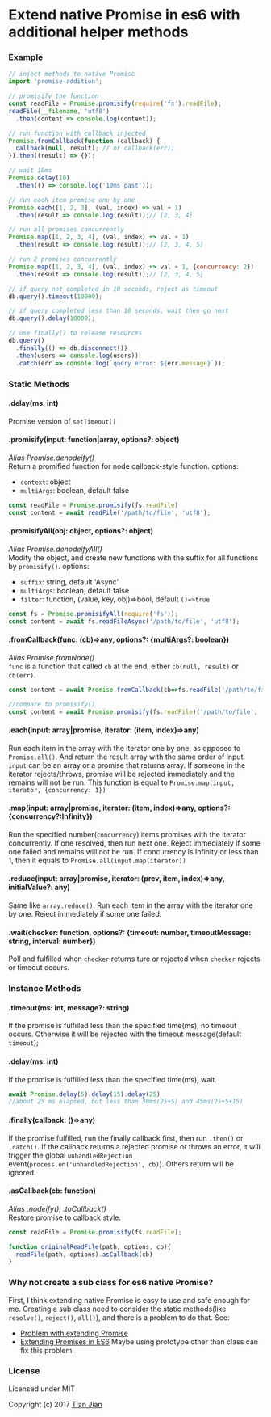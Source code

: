 Extend native Promise in es6 with additional helper methods
=================================

### Example
```js
// inject methods to native Promise
import 'promise-addition'; 

// promisify the function
const readFile = Promise.promisify(require('fs').readFile);
readFile(__filename, 'utf8')
  .then(content => console.log(content));

// run function with callback injected
Promise.fromCallback(function (callback) {
  callback(null, result); // or callback(err);
}).then((result) => {});

// wait 10ms
Promise.delay(10)
  .then(() => console.log('10ms past'));

// run each item promise one by one
Promise.each([1, 2, 3], (val, index) => val + 1)
  .then(result => console.log(result));// [2, 3, 4]

// run all promises concurrently
Promise.map([1, 2, 3, 4], (val, index) => val + 1)
  .then(result => console.log(result));// [2, 3, 4, 5]

// run 2 promises concurrently
Promise.map([1, 2, 3, 4], (val, index) => val + 1, {concurrency: 2})
  .then(result => console.log(result));// [2, 3, 4, 5]

// if query not completed in 10 seconds, reject as timeout
db.query().timeout(10000); 

// if query completed less than 10 seconds, wait then go next
db.query().delay(10000);

// use finally() to release resources
db.query()
  .finally(() => db.disconnect())
  .then(users => console.log(users))
  .catch(err => console.log(`query error: ${err.message}`));

```

### Static Methods

#### .delay(ms: int)
Promise version of `setTimeout()`

#### .promisify(input: function|array, options?: object)
*Alias Promise.denodeify()*  
Return a promified function for node callback-style function. options:  
* `context`: object
* `multiArgs`: boolean, default false
```js
const readFile = Promise.promisify(fs.readFile)
const content = await readFile('/path/to/file', 'utf8');
```

#### .promisifyAll(obj: object, options?: object)
*Alias Promise.denodeifyAll()*  
Modify the object, and create new functions with the suffix for all functions by `promisify()`. options:  
* `suffix`: string, default 'Async'
* `multiArgs`: boolean, default false
* `filter`: function, (value, key, obj)=>bool, default `()=>true`
```js
const fs = Promise.promisifyAll(require('fs'));
const content = await fs.readFileAsync('/path/to/file', 'utf8');
```

#### .fromCallback(func: (cb)=>any, options?: {multiArgs?: boolean})
*Alias Promise.fromNode()*  
`func` is a function that called `cb` at the end, either `cb(null, result)` or `cb(err)`.
```js
const content = await Promise.fromCallback(cb=>fs.readFile('/path/to/file', 'utf8', cb));

//compare to promisify()
const content = await Promise.promisify(fs.readFile)('/path/to/file', 'utf8');
```

#### .each(input: array|promise, iterator: (item, index)=>any)
Run each item in the array with the iterator one by one, as opposed to `Promise.all()`. And return the result array with the same order of input. `input` can be an array or a promise that returns array. 
If someone in the iterator rejects/throws, promise will be rejected immediately and the remains will not be run.
This function is equal to `Promise.map(input, iterator, {concurrency: 1})`

#### .map(input: array|promise, iterator: (item, index)=>any, options?: {concurrency?:Infinity})
Run the specified number(`concurrency`) items promises with the iterator concurrently. If one resolved, then run next one. Reject immediately if some one failed and remains will not be run.
If concurrency is Infinity or less than 1, then it equals to `Promise.all(input.map(iterator))`

#### .reduce(input: array|promise, iterator: (prev, item, index)=>any, initialValue?: any)
Same like `array.reduce()`. Run each item in the array with the iterator one by one. Reject immediately if some one failed.

#### .wait(checker: function, options?: {timeout: number, timeoutMessage: string, interval: number})
Poll and fulfilled when `checker` returns ture or rejected when `checker` rejects or timeout occurs.

### Instance Methods

#### .timeout(ms: int, message?: string)
If the promise is fulfilled less than the specified time(ms), no timeout occurs. Otherwise it will be rejected with the timeout message(default `timeout`);

#### .delay(ms: int)
If the promise is fulfilled less than the specified time(ms), wait. 
```js
await Promise.delay(5).delay(15).delay(25)
//about 25 ms elapsed, but less than 30ms(25+5) and 45ms(25+5+15)
```

#### .finally(callback: ()=>any)
If the promise fulfilled, run the finally callback first, then run `.then()` or `.catch()`. If the callback returns a rejected promise or throws an error, it will trigger the global `unhandledRejection` event(`process.on('unhandledRejection', cb)`). Others return will be ignored.

#### .asCallback(cb: function)
*Alias .nodeify(), .toCallback()*  
Restore promise to callback style.
```js
const readFile = Promise.promisify(fs.readFile);

function originalReadFile(path, options, cb){
  readFile(path, options).asCallback(cb)
}
```

### Why not create a sub class for es6 native Promise?
First, I think extending native Promise is easy to use and safe enough for me.
Creating a sub class need to consider the static methods(like `resolve()`, `reject()`, `all()`), and there is a problem to do that. See: 
* [Problem with extending Promise](https://github.com/babel/babel/issues/1120)
* [Extending Promises in ES6](http://stackoverflow.com/questions/29333540/extending-promises-in-es6)
Maybe using prototype other than class can fix this problem.

### License
Licensed under MIT

Copyright (c) 2017 [Tian Jian](https://github.com/tianjianchn)
